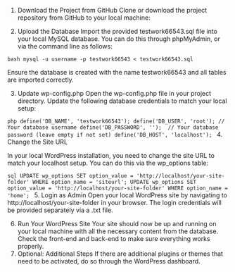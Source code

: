 
1. Download the Project from GitHub
Clone or download the project repository from GitHub to your local machine:

2. Upload the Database
Import the provided testwork66543.sql file into your local MySQL database.
You can do this through phpMyAdmin, or via the command line as follows:

`bash
mysql -u username -p testwork66543 < testwork66543.sql
`

Ensure the database is created with the name testwork66543 and all tables are imported correctly.

3. Update wp-config.php
Open the wp-config.php file in your project directory.
Update the following database credentials to match your local setup:

`php
define('DB_NAME', 'testwork66543');
define('DB_USER', 'root'); // Your database username
define('DB_PASSWORD', '');  // Your database password (leave empty if not set)
define('DB_HOST', 'localhost');
` 
4. Change the Site URL

In your local WordPress installation, you need to change the site URL to match your localhost setup.
You can do this via the wp_options table:

`sql
UPDATE wp_options SET option_value = 'http://localhost/your-site-folder' WHERE option_name = 'siteurl';
UPDATE wp_options SET option_value = 'http://localhost/your-site-folder' WHERE option_name = 'home';
`
5. Login as Admin
Open your local WordPress site by navigating to http://localhost/your-site-folder in your browser.
The login credentials will be provided separately via a .txt file.

6. Run Your WordPress Site
Your site should now be up and running on your local machine with all the necessary content from the database.
Check the front-end and back-end to make sure everything works properly.
7. Optional: Additional Steps
If there are additional plugins or themes that need to be activated, do so through the WordPress dashboard.
